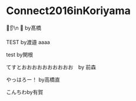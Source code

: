 # Connect2016inKoriyama


👀👂\n
💋  by髙橋

TEST by渡邉 aaaa

test by関根

てすとおおおおおおおおおお　by 前森

やっはろー！ by高橋直

こんちわby有賀
